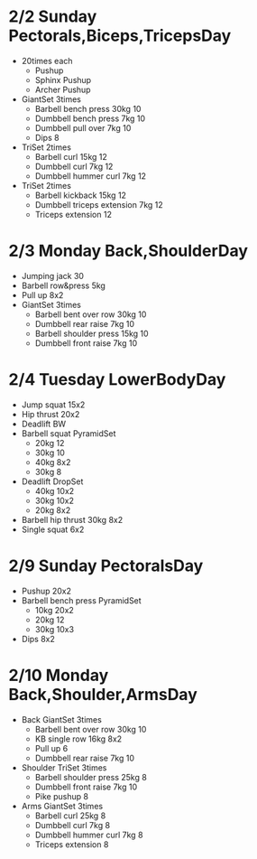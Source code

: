 # 2/2 Sunday Pectorals,Biceps,TricepsDay
* 20times each
  * Pushup
  * Sphinx Pushup
  * Archer Pushup
* GiantSet 3times
  * Barbell bench press 30kg 10
  * Dumbbell bench press 7kg 10
  * Dumbbell pull over 7kg 10
  * Dips 8
* TriSet 2times
  * Barbell curl 15kg 12
  * Dumbbell curl 7kg 12
  * Dumbbell hummer curl  7kg 12
* TriSet 2times
  * Barbell kickback 15kg 12
  * Dumbbell triceps extension 7kg 12
  * Triceps extension 12

# 2/3 Monday Back,ShoulderDay
* Jumping jack 30
* Barbell row&press 5kg
* Pull up 8x2
* GiantSet 3times
  * Barbell bent over row 30kg 10
  * Dumbbell rear raise 7kg 10
  * Barbell shoulder press 15kg 10
  * Dumbbell front raise 7kg 10

# 2/4 Tuesday LowerBodyDay
* Jump squat 15x2
* Hip thrust 20x2
* Deadlift BW
* Barbell squat PyramidSet
  * 20kg 12
  * 30kg 10
  * 40kg 8x2
  * 30kg 8
* Deadlift DropSet
  * 40kg 10x2
  * 30kg 10x2
  * 20kg 8x2
* Barbell hip thrust 30kg 8x2
* Single squat 6x2

# 2/9 Sunday PectoralsDay
* Pushup 20x2
* Barbell bench press PyramidSet
  * 10kg 20x2
  * 20kg 12
  * 30kg 10x3
* Dips 8x2

# 2/10 Monday Back,Shoulder,ArmsDay
* Back GiantSet 3times
  * Barbell bent over row 30kg 10
  * KB single row 16kg 8x2
  * Pull up 6
  * Dumbbell rear raise 7kg 10
* Shoulder TriSet 3times
  * Barbell shoulder press 25kg 8
  * Dumbbell front raise 7kg 10
  * Pike pushup 8
* Arms GiantSet 3times
  * Barbell curl 25kg 8
  * Dumbbell curl 7kg 8
  * Dumbbell hummer curl 7kg 8
  * Triceps extension 8
